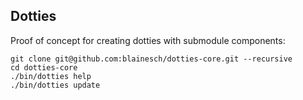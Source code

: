 ## Dotties

Proof of concept for creating dotties with submodule components:

~~~
git clone git@github.com:blainesch/dotties-core.git --recursive
cd dotties-core
./bin/dotties help
./bin/dotties update
~~~
